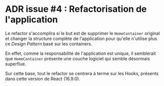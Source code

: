 # ADR issue #4 : Refactorisation de l'application

Le refactor s'accomplira si le but est de supprimer le `HomeContainer` original et changer la structure complète de l'application pour qu'elle n'utilise plus ce *Design Pattern* basé sur les containers.

En effet, comme la responsabilité de l'application est unique, il semblerait que `HomeContainer` présente une couche logiciel qui semble désormais superflue.

Sur cette base, tout le refactor se centrera à terme sur les Hooks, présents dans cette version de React (16.9.0).

